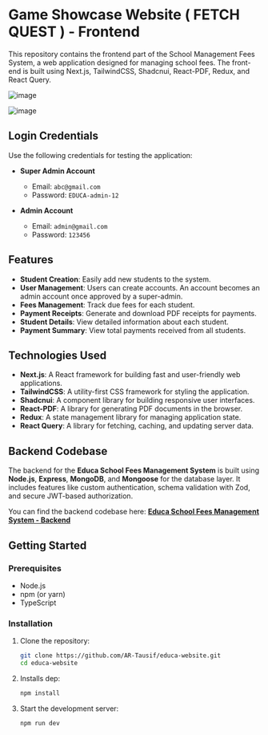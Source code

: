 # Game Showcase Website ( FETCH QUEST ) - Frontend

This repository contains the frontend part of the School Management Fees System, a web application designed for managing school fees. The front-end is built using Next.js, TailwindCSS, Shadcnui, React-PDF, Redux, and React Query.

![image](https://github.com/user-attachments/assets/e761febd-f118-4945-ba41-a6935368298b)

![image](https://github.com/user-attachments/assets/cd12a400-f4b7-40df-96cf-a92a92592f09)

## Login Credentials

Use the following credentials for testing the application:

- **Super Admin Account**
  - Email: `abc@gmail.com`
  - Password: `EDUCA-admin-12`

- **Admin Account**
  - Email: `admin@gmail.com`
  - Password: `123456`
 
## Features

- **Student Creation**: Easily add new students to the system.
- **User Management**: Users can create accounts. An account becomes an admin account once approved by a super-admin.
- **Fees Management**: Track due fees for each student.
- **Payment Receipts**: Generate and download PDF receipts for payments.
- **Student Details**: View detailed information about each student.
- **Payment Summary**: View total payments received from all students.

## Technologies Used

- **Next.js**: A React framework for building fast and user-friendly web applications.
- **TailwindCSS**: A utility-first CSS framework for styling the application.
- **Shadcnui**: A component library for building responsive user interfaces.
- **React-PDF**: A library for generating PDF documents in the browser.
- **Redux**: A state management library for managing application state.
- **React Query**: A library for fetching, caching, and updating server data.

## Backend Codebase

The backend for the **Educa School Fees Management System** is built using **Node.js**, **Express**, **MongoDB**, and **Mongoose** for the database layer. It includes features like custom authentication, schema validation with Zod, and secure JWT-based authorization.

You can find the backend codebase here:
**[Educa School Fees Management System - Backend](https://github.com/AR-Tausif/educa-backend)**

## Getting Started

### Prerequisites

- Node.js
- npm (or yarn)
- TypeScript

### Installation

1. Clone the repository:
   ```sh
   git clone https://github.com/AR-Tausif/educa-website.git
   cd educa-website

2. Installs dep:
   ```sh
   npm install

3. Start the development server:
   ```sh
   npm run dev


